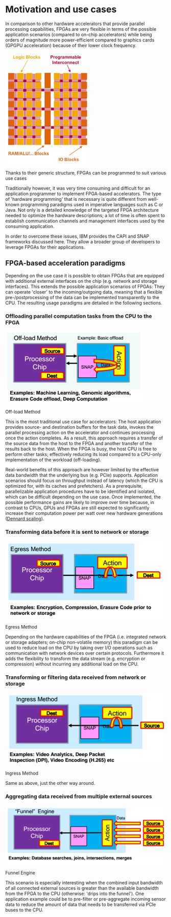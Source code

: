 # Motivation and use cases

In comparison to other hardware accelerators that provide parallel processing capabilities, FPGAs are very flexible in terms of the possible application scenarios (compared to on-chip accelerators) while being orders of magnitude more power-efficient compared to graphics cards (GPGPU acceleration) because of their lower clock frequency.

<img src="/assets/fpga-structure.png" alt="Structure of an FPGA" style="max-height: 350px;">
<p class="figure-caption">Thanks to their generic structure, FPGAs can be programmed to suit various use cases</p>

Traditionally however, it was very time consuming and difficult for an application programmer to implement FPGA-based accelerators. The type of 'hardware programming' that is necessary is quite different from well-known programming paradigms used in imperative languages such as C or Java. Not only is a detailed knowledge of the targeted FPGA architecture needed to optimize the hardware descriptions; a lot of time is often spent to establish communication channels and management interfaces used by the consuming application.

In order to overcome these issues, IBM provides the CAPI and SNAP frameworks discussed here. They allow a broader group of developers to leverage FPGAs for their applications.

## FPGA-based acceleration paradigms

Depending on the use case it is possible to obtain FPGAs that are equipped with additional external interfaces on the chip (e.g. network and storage interfaces). This extends the possible application scenarios of FPGAs: They can operate 'closer' to the incoming/outgoing data, meaning that a flexible pre-/postprocessing of the data can be implemented transparently to the CPU. The resulting usage paradigms are detailed in the following sections.

### Offloading parallel computation tasks from the CPU to the FPGA

![Off-load Method](/assets/offload.png)
<p class="figure-caption">Off-load Method</p>

This is the most traditional use case for accelerators: The host application provides source- and destination buffers for the task data, invokes the parallel processing action on the accelerator and continues processing once the action completes. As a result, this approach requires a transfer of the source data from the host to the FPGA and another transfer of the results back to the host. When the FPGA is busy, the host CPU is free to perform other tasks; effectively reducing its load compared to a CPU-only implementation of the workload (off-loading).

Real-world benefits of this approach are however limited by the effective data bandwidth that the underlying bus \(e.g. PCIe\) supports. Application scenarios should focus on throughput instead of latency \(which the CPU is optimized for, with its caches and prefetchers\). As a prerequisite, parallelizable application procedures have to be identified and isolated, which can be difficult depending on the use case. Once implemented, the possible performance gains are likely to improve over time because, in contrast to CPUs, GPUs and FPGAs are still expected to significantly increase their computation power per watt over new hardware generations \([Dennard scaling](https://en.wikipedia.org/wiki/Dennard_scaling)\).

### Transforming data before it is sent to network or storage

![Egress Method](/assets/egress.png)
<p class="figure-caption">Egress Method</p>

Depending on the hardware capabilities of the FPGA \(i.e. integrated network or storage adapters; on-chip non-volatile memory\) this paradigm can be used to reduce load on the CPU by taking over I/O operations such as communication with network devices over certain protocols. Furthermore it adds the flexibility to transform the data stream \(e.g. encryption or compression\) without incurring any additional load on the CPU.

### Transforming or filtering data received from network or storage

![Ingress Method](/assets/ingress.png)
<p class="figure-caption">Ingress Method</p>

Same as above, just the other way around.

### Aggregating data received from multiple external sources

![Funnel Engine](/assets/funnel.png)
<p class="figure-caption">Funnel Engine</p>

This scenario is especially interesting when the combined input bandwidth of all connected external sources is greater than the available bandwidth from the FPGA to the CPU \(otherwise: 'drips into the funnel'\). One application example could be to pre-filter or pre-aggregate incoming sensor data to reduce the amount of data that needs to be transferred via PCIe buses to the CPU.

